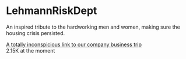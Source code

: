 # LehmannRiskDept
An inspired tribute to the hardworking men and women, making sure the housing crisis persisted.


[A totally inconspicious link to our company business trip](https://prosperity.imc.com/dashboard) \
2.15K at the moment
